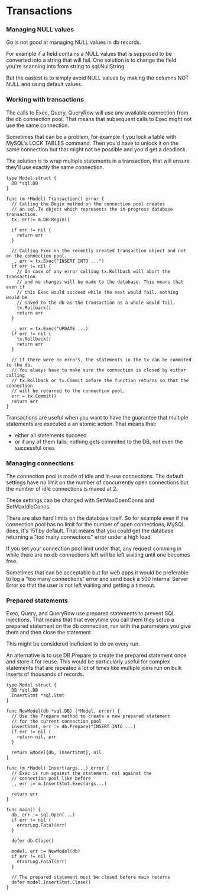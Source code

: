 # Transactions

### Managing NULL values

Go is not good at managing NULL values in db records.

For example if a field contains a NULL values that is supposed to be converted
into a string that will fail. One solution is to change the field you're
scanning into from string to sql.NullString.

But the easiest is to simply avoid NULL values by making the columns NOT NULL
and using default values.


### Working with transactions

The calls to Exec, Query, QueryRow will use any available connection from the db
connection pool. That means that subsequent calls to Exec might not use the same
connection.

Sometimes that can be a problem, for example if you lock a table with MySQL's
LOCK TABLES command. Then you'd have to unlock it on the same connection but
that might not be possible and you'd get a deadlock.

The solution is to wrap multiple statements in a transaction, that will ensure
they'll use exactly the same connection.

```
type Model struct {
  DB *sql.DB
}

func (m *Model) Transaction() error {
  // Calling the Begin method on the connection pool creates
  // an sql.Tx object which represents the in-progress database transaction.
  tx, err:= m.DB.Begin()

  if err != nil {
    return err
  }

  // Calling Exec on the recently created transaction object and not on the connection pool.
  _, err = tx.Exec("INSERT INTO ...")
  if err != nil {
    // In case of any error calling tx.Rollback will abort the transaction
    // and no changes will be made to the database. This means that even if
    // this Exec would succeed while the next would fail, nothing would be
    // saved to the db as the transaction as a whole would fail.
    tx.Rollback()
    return err
  }

  _, err = tx.Exec("UPDATE ...)
  if err != nil {
    tx.Rollback()
    return err
  }

  // If there were no errors, the statements in the tx can be commited to the db.
  // You always have to make sure the connection is closed by either calling
  // tx.Rollback or tx.Commit before the function returns so that the connection
  // will be returned to the connection pool.
  err = tx.Commit()
  return err
}
```

Transactions are useful when you want to have the guarantee that multiple
statements are executed a an atomic action. That means that:
- either all statements succeed
- or if any of them fails, nothing gets commited to the DB, not even the
  successful ones


### Managing connections

The connection pool is made of idle and in-use connections. The default settings
have no limit on the number of concurrently open connections but the number of
idle connections is maxed at 2.

These settings can be changed with SetMaxOpenConns and SetMaxIdleConns.

There are also hard limits on the database itself. So for example even if the
connection pool has no limit for the number of open connections, MySQL does,
it's 151 by default. That means that you could get the database returning a "too
many connections" error under a high load.

If you set your connection pool limit under that, any request comming in while
there are no db connections left will be left waiting until one becomes free.

Sometimes that can be acceptable but for web apps it would be preferable to log
a "too many connections" error and send back a 500 Internal Server Error so that
the user is not left waiting and getting a timeout.

### Prepared statements

Exec, Query, and QueryRow use prepared statements to prevent SQL injections.
That means that that everytime you call them they setup a prepared statement on
the db connection, run with the parameters you give them and then close the
statement.

This might be considered ineficient to do on every run.

An alternative is to use DB.Prepare to create the prepared statement once and
store it for reuse. This would be particularly useful for complex statements
that are repeated a lot of times like multiple joins run on bulk inserts of
thousands of records.

```
type Model struct {
  DB *sql.DB
  InsertStmt *sql.Stmt
}

func NewModel(db *sql.DB) (*Model, error) {
  // Use the Prepare method to create a new prepared statement
  // for the current connection pool
  insertStmt, err := db.Prepare("INSERT INTO ...)
  if err != nil {
    return nil, err
  }

  return &Model{db, insertStmt}, nil
}

func (m *Model) Insert(args...) error {
  // Exec is run against the statement, not against the
  // connection pool like before
  _, err := m.InsertStmt.Exec(args...)

  return err
}

func main() {
  db, err := sql.Open(...)
  if err != nil {
    errorLog.Fatal(err)
  }

  defer db.Close()

  model, err := NewModel(db)
  if err != nil {
    errorLog.Fatal(err)
  }

  // The prepared statement must be closed before main returns
  defer model.InsertStmt.Close()
}
```